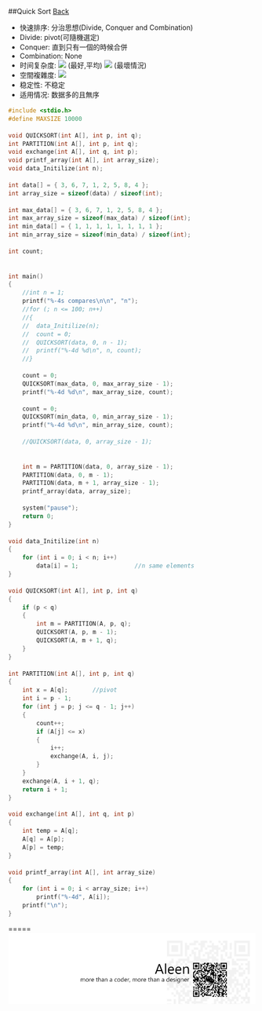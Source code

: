 ##Quick Sort [Back](./../Sort.md)
- 快速排序: 分治思想(Divide, Conquer and Combination)
- Divide: pivot(可隨機選定)
- Conquer: 直到只有一個的時候合併
- Combination: None
- 时间复杂度: <img src="http://www.mathtran.org/cgi-bin/mathtran?D=2;tex=T(n)%3DO(nlgn)"> (最好,平均) <img src="http://www.mathtran.org/cgi-bin/mathtran?D=2;tex=T(n)%3DO(n%5E2)"> (最壞情況)
- 空間複雜度: <img src="http://www.mathtran.org/cgi-bin/mathtran?D=2;tex=S(n)%20%3D%20O(n)">
- 稳定性: 不稳定
- 适用情况: 数据多的且無序

```c
#include <stdio.h>
#define MAXSIZE 10000

void QUICKSORT(int A[], int p, int q);
int PARTITION(int A[], int p, int q);
void exchange(int A[], int q, int p);
void printf_array(int A[], int array_size);
void data_Initilize(int n);

int data[] = { 3, 6, 7, 1, 2, 5, 8, 4 };
int array_size = sizeof(data) / sizeof(int);

int max_data[] = { 3, 6, 7, 1, 2, 5, 8, 4 };
int max_array_size = sizeof(max_data) / sizeof(int);
int min_data[] = { 1, 1, 1, 1, 1, 1, 1, 1 };
int min_array_size = sizeof(min_data) / sizeof(int);

int count;


int main()
{
	//int n = 1;
	printf("%-4s compares\n\n", "n");
	//for (; n <= 100; n++)
	//{
	//	data_Initilize(n);
	//	count = 0;
	//	QUICKSORT(data, 0, n - 1);
	//	printf("%-4d %d\n", n, count);
	//}

	count = 0;
	QUICKSORT(max_data, 0, max_array_size - 1);
	printf("%-4d %d\n", max_array_size, count);

	count = 0;
	QUICKSORT(min_data, 0, min_array_size - 1);
	printf("%-4d %d\n", min_array_size, count);

	//QUICKSORT(data, 0, array_size - 1);


	int m = PARTITION(data, 0, array_size - 1);
	PARTITION(data, 0, m - 1);
	PARTITION(data, m + 1, array_size - 1);
	printf_array(data, array_size);

	system("pause");
	return 0;
}

void data_Initilize(int n)
{
	for (int i = 0; i < n; i++)
		data[i] = 1;				//n same elements
}

void QUICKSORT(int A[], int p, int q)
{
	if (p < q)
	{
		int m = PARTITION(A, p, q);
		QUICKSORT(A, p, m - 1);
		QUICKSORT(A, m + 1, q);
	}
}

int PARTITION(int A[], int p, int q)
{
	int x = A[q];		//pivot
	int i = p - 1;
	for (int j = p; j <= q - 1; j++)
	{	
		count++;
		if (A[j] <= x)
		{
			i++;
			exchange(A, i, j);
		}
	}
	exchange(A, i + 1, q);
	return i + 1;
}

void exchange(int A[], int q, int p)
{
	int temp = A[q];
	A[q] = A[p];
	A[p] = temp;
}

void printf_array(int A[], int array_size)
{
	for (int i = 0; i < array_size; i++)
		printf("%-4d", A[i]);
	printf("\n");
}
```

=====
<a href="http://aleen42.github.io/" target="_blank" ><img src="./../../../pic/tail.gif"></a>
